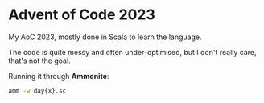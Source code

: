 # Advent of Code 2023

My AoC 2023, mostly done in Scala to learn the language.

The code is quite messy and often under-optimised, but I don't really care, that's not the goal.


Running it through **Ammonite**:

```sh
amm -w day{x}.sc
```
